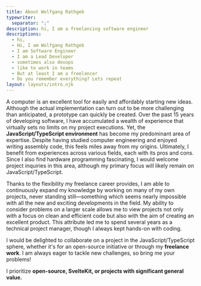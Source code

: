 ```yaml
---
title: About Wolfgang Rathgeb
typewriter:
  separator: ";"
description: hi, I am a freelancing software engineer
descriptions:
  - hi,
  - Hi, I am Wolfgang Rathgeb
  - I am Software Engineer
  - I am a Lead Developer
  - sometimes also devops
  - like to work in teams
  - But at least I am a freelancer
  - Do you remember everything? Lets repeat
layout: layouts/intro.njk
---
```


A computer is an excellent tool for easily and affordably starting new ideas. Although the actual implementation can turn out to be more challenging than anticipated, a prototype can quickly be created. Over the past 15 years of developing software, I have accumulated a wealth of experience that virtually sets no limits on my project executions. Yet, the **JavaScript/TypeScript environment** has become my predominant area of expertise. Despite having studied computer engineering and enjoyed writing assembly code, this feels miles away from my origins. Ultimately, I benefit from experiences across various fields, each with its pros and cons. Since I also find hardware programming fascinating, I would welcome project inquiries in this area, although my primary focus will likely remain on JavaScript/TypeScript.

Thanks to the flexibility my freelance career provides, I am able to continuously expand my knowledge by working on many of my own projects, never standing still—something which seems nearly impossible with all the new and exciting developments in the field. My ability to consider problems on a larger scale allows me to view projects not only with a focus on clean and efficient code but also with the aim of creating an excellent product. This attribute led me to spend several years as a technical project manager, though I always kept hands-on with coding.

I would be delighted to collaborate on a project in the JavaScript/TypeScript sphere, whether it's for an open-source initiative or through my **freelance work**. I am always eager to tackle new challenges, so bring me your problems!

I prioritize **open-source, SvelteKit, or projects with significant general value.**
